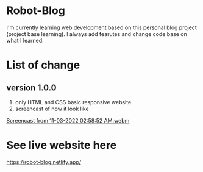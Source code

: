 # Robot-Blog
I'm currently learning web development based on this personal blog project (project base learning).
I always add fearutes and change code base on what I learned.

# List of change
## version 1.0.0
1. only HTML and CSS basic responsive website
2. screencast of how it look like

[Screencast from 11-03-2022 02:58:52 AM.webm](https://user-images.githubusercontent.com/47312069/199596637-e2b92121-4d1b-48a6-a58b-cd2c3bbf088a.webm)

# See live website here
https://robot-blog.netlify.app/

